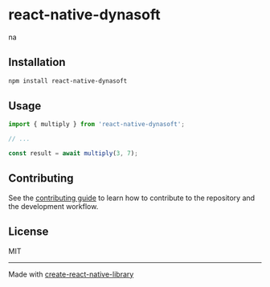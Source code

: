 # react-native-dynasoft

na

## Installation

```sh
npm install react-native-dynasoft
```

## Usage

```js
import { multiply } from 'react-native-dynasoft';

// ...

const result = await multiply(3, 7);
```

## Contributing

See the [contributing guide](CONTRIBUTING.md) to learn how to contribute to the repository and the development workflow.

## License

MIT

---

Made with [create-react-native-library](https://github.com/callstack/react-native-builder-bob)

